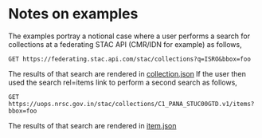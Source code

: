 # Notes on examples

The examples portray a notional case where a user performs a search for collections at a federating STAC API (CMR/IDN for example) as follows,

`GET https://federating.stac.api.com/stac/collections?q=ISRO&bbox=foo`

The results of that search are rendered in [collection.json](collection.json)
If the user then used the search rel=items link to perform a second search as follows,

`GET https://uops.nrsc.gov.in/stac/collections/C1_PANA_STUC00GTD.v1/items?bbox=foo`

The results of that search are rendered in [item.json](item.json)